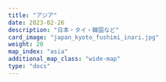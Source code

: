 ```yaml
---
title: "アジア"
date: 2023-02-26
description: "日本・タイ・韓国など"
card_image: "japan_kyoto_fushimi_inari.jpg"
weight: 20
map_index: "asia"
additional_map_class: "wide-map"
type: "docs"
---
```

